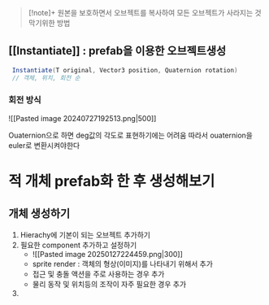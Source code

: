 > [!note]+ 
> 원본을 보호하면서 오브젝트를 복사하여 모든 오브젝트가 사라지는 것 막기위한 방법

## [[Instantiate]] : prefab을 이용한 오브젝트생성

```cs
 Instantiate(T original, Vector3 position, Quaternion rotation)
 // 객체, 위치, 회전 순
```

### 회전 방식

![[Pasted image 20240727192513.png|500]]

Ouaternion으로 하면 deg값의 각도로 표현하기에는 어려움 따라서 ouaternion을 euler로 변환시켜야한다



# 적 개체 prefab화 한 후 생성해보기

## 개체 생성하기
1. Hierachy에 기본이 되는 오브젝트 추가하기 
2. 필요한 component 추가하고 설정하기  
	- ![[Pasted image 20250127224459.png|300]]
	- sprite render : 객체의 형상(이미지)를 나타내기 위해서 추가
	- 접근 및 충돌 액션을 주로 사용하는 경우 추가
	- 물리 동작 및 위치등의 조작이 자주 필요한 경우 추가
3. 


